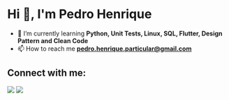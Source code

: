 <h1>Hi 👋, I'm Pedro Henrique</h1>

- 🌱 I’m currently learning **Python, Unit Tests, Linux, SQL, Flutter, Design Pattern and Clean Code**
- 📫 How to reach me **pedro.henrique.particular@gmail.com**
  
## Connect with me:
  
<div> 
    <a href = "mailto:pedro.henrique.particular@gmail.com"><img src="https://img.shields.io/badge/Gmail-D14836?style=for-the-badge&logo=gmail&logoColor=white" target="_blank"></a> 
    <a href= "https://www.linkedin.com/in/pedro-henrique-br/">
        <img src="https://img.shields.io/badge/LinkedIn-0077B5?style=for-the-badge&logo=linkedin&logoColor=white">
    </a>
</div>
